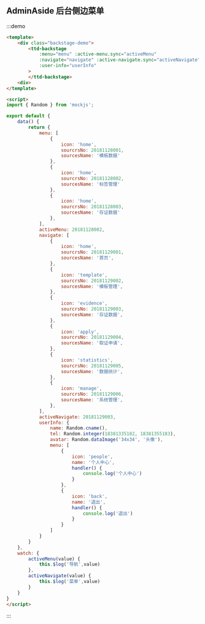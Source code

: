 <style>
.backstage-demo {
    height: 600px;
}
</style>

<script>
import { Random } from 'mockjs';

export default {
    data() {
        return {
            menu: [
                {
                    icon: 'home',
                    sourcrsNo: 20181128001,
                    sourcesName: '模板数据'
                },
                {
                    icon: 'home',
                    sourcrsNo: 20181128002,
                    sourcesName: '标签管理'
                },
                {
                    icon: 'home',
                    sourcrsNo: 20181128003,
                    sourcesName: '存证数据'
                },
            ],
            activeMenu: 20181128002,
            navigate: [
                {
                    icon: 'home',
                    sourcrsNo: 20181129001,
                    sourcesName: '首页',
                },
                {
                    icon: 'template',
                    sourcrsNo: 20181129002,
                    sourcesName: '模板管理',
                },
                {
                    icon: 'evidence',
                    sourcrsNo: 20181129003,
                    sourcesName: '存证数据',
                },
                {
                    icon: 'apply',
                    sourcrsNo: 20181129004,
                    sourcesName: '取证申请',
                },
                {
                    icon: 'statistics',
                    sourcrsNo: 20181129005,
                    sourcesName: '数据统计',
                },
                {
                    icon: 'manage',
                    sourcrsNo: 20181129006,
                    sourcesName: '系统管理',
                },
            ], 
            activeNavigate: 20181129003,
            userInfo: {
                name: Random.cname(),
                tel: Random.integer(18381335182, 18381355183),
                avatar: Random.dataImage('34x34', '头像'),
                menu: [
                    {
                        icon: 'people',
                        name: '个人中心',
                        handler() {
                            console.log('个人中心')
                        }
                    },
                    {
                        icon: 'back',
                        name: '退出',
                        handler() {
                            console.log('退出')
                        }
                    }
                ]
            }
        }
    },
    watch: {
        activeMenu(value) {
            this.$log('导航',value)
        },
        activeNavigate(value) {
            this.$log('菜单',value)            
        }
    }
}
</script>

## AdminAside 后台侧边菜单

:::demo 

```html
<template>
    <div class="backstage-demo">
        <ttd-backstage 
            :menu="menu" :active-menu.sync="activeMenu"
            :navigate="navigate" :active-navigate.sync="activeNavigate"
            :user-info="userInfo"
        >
        </ttd-backstage>
    <div>
</template>

<script>
import { Random } from 'mockjs';

export default {
    data() {
        return {
            menu: [
                {
                    icon: 'home',
                    sourcrsNo: 20181128001,
                    sourcesName: '模板数据'
                },
                {
                    icon: 'home',
                    sourcrsNo: 20181128002,
                    sourcesName: '标签管理'
                },
                {
                    icon: 'home',
                    sourcrsNo: 20181128003,
                    sourcesName: '存证数据'
                },
            ],
            activeMenu: 20181128002,
            navigate: [
                {
                    icon: 'home',
                    sourcrsNo: 20181129001,
                    sourcesName: '首页',
                },
                {
                    icon: 'template',
                    sourcrsNo: 20181129002,
                    sourcesName: '模板管理',
                },
                {
                    icon: 'evidence',
                    sourcrsNo: 20181129003,
                    sourcesName: '存证数据',
                },
                {
                    icon: 'apply',
                    sourcrsNo: 20181129004,
                    sourcesName: '取证申请',
                },
                {
                    icon: 'statistics',
                    sourcrsNo: 20181129005,
                    sourcesName: '数据统计',
                },
                {
                    icon: 'manage',
                    sourcrsNo: 20181129006,
                    sourcesName: '系统管理',
                },
            ], 
            activeNavigate: 20181129003,
            userInfo: {
                name: Random.cname(),
                tel: Random.integer(18381335182, 18381355183),
                avatar: Random.dataImage('34x34', '头像'),
                menu: [
                    {
                        icon: 'people',
                        name: '个人中心',
                        handler() {
                            console.log('个人中心')
                        }
                    },
                    {
                        icon: 'back',
                        name: '退出',
                        handler() {
                            console.log('退出')
                        }
                    }
                ]
            }
        }
    },
    watch: {
        activeMenu(value) {
            this.$log('导航',value)
        },
        activeNavigate(value) {
            this.$log('菜单',value)            
        }
    }
}
</script>
```
:::